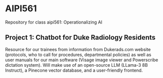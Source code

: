 # AIPI561
Repository for class aipi561: Operationalizing AI

## Project 1: Chatbot for Duke Radiology Residents
Resource for our trainees from information from Dukerads.com website (protocols, who to call for procedures, departmental policies) as well as user manuals for our main software (Visage image viewer and Powerscribe dictation system).  Will make use of an open-source LLM (LLama-3 8B Instruct), a Pinecone vector database, and a user-friendly frontend. 

